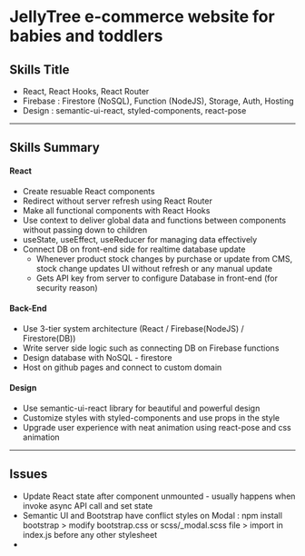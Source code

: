 # JellyTree e-commerce website for babies and toddlers

## Skills Title
- React, React Hooks, React Router
- Firebase : Firestore (NoSQL), Function (NodeJS), Storage, Auth, Hosting
- Design : semantic-ui-react, styled-components, react-pose
---

## Skills Summary
#### React
- Create resuable React components
- Redirect without server refresh using React Router
- Make all functional components with React Hooks
- Use context to deliver global data and functions between components without passing down to children
- useState, useEffect, useReducer for managing data effectively
- Connect DB on front-end side for realtime database update
  - Whenever product stock changes by purchase or update from CMS, stock change updates UI without refresh or any manual update
  - Gets API key from server to configure Database in front-end 
  (for security reason)
#### Back-End
- Use 3-tier system architecture (React / Firebase(NodeJS) / Firestore(DB))
- Write server side logic such as connecting DB on Firebase functions
- Design database with NoSQL - firestore
- Host on github pages and connect to custom domain
#### Design
- Use semantic-ui-react library for beautiful and powerful design
- Customize styles with styled-components and use props in the style
- Upgrade user experience with neat animation using react-pose and css animation
---

## Issues
- Update React state after component unmounted - usually happens when invoke async API call and set state
- Semantic UI and Bootstrap have conflict styles on Modal : npm install bootstrap > modify bootstrap.css or scss/_modal.scss file > import in index.js before any other stylesheet
- 

